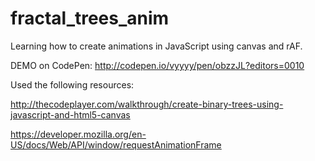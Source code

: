 # fractal_trees_anim

Learning how to create animations in JavaScript using canvas and rAF.

DEMO on CodePen: http://codepen.io/vyyyy/pen/obzzJL?editors=0010

Used the following resources:

http://thecodeplayer.com/walkthrough/create-binary-trees-using-javascript-and-html5-canvas

https://developer.mozilla.org/en-US/docs/Web/API/window/requestAnimationFrame
